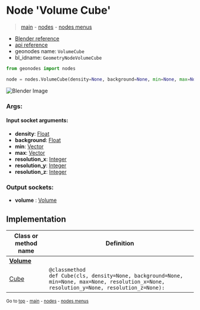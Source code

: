 # Node 'Volume Cube'

> [main](../structure.md) - [nodes](nodes.md) - [nodes menus](nodes_menus.md)

- [Blender reference](https://docs.blender.org/manual/en/latest/modeling/geometry_nodes/volume/volume_cube.html)
- [api reference](https://docs.blender.org/api/current/bpy.types.GeometryNodeVolumeCube.html)
- geonodes name: `VolumeCube`
- bl_idname: `GeometryNodeVolumeCube`

```python
from geonodes import nodes

node = nodes.VolumeCube(density=None, background=None, min=None, max=None, resolution_x=None, resolution_y=None, resolution_z=None)
```

![Blender Image](https://docs.blender.org/manual/en/latest/_images/node-types_GeometryNodeVolumeCube.webp)

### Args:

#### Input socket arguments:

- **density**: [Float](Float.md)
- **background**: [Float](Float.md)
- **min**: [Vector](Vector.md)
- **max**: [Vector](Vector.md)
- **resolution_x**: [Integer](Integer.md)
- **resolution_y**: [Integer](Integer.md)
- **resolution_z**: [Integer](Integer.md)

### Output sockets:

- **volume** : [Volume](Volume.md)

## Implementation

| Class or method name | Definition |
|----------------------|------------|
| **[Volume](Volume.md)** |
| [Cube](Volume.md#Cube-classmethod) | `@classmethod`<br> `def Cube(cls, density=None, background=None, min=None, max=None, resolution_x=None, resolution_y=None, resolution_z=None):` |

<sub>Go to [top](#node-Volume-Cube) - [main](../structure.md) - [nodes](nodes.md) - [nodes menus](nodes_menus.md)</sub>

